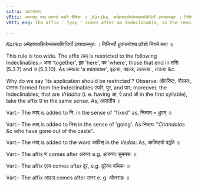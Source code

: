 ```yaml
---
sutra: अव्ययात्त्यप्
vRtti: अव्ययात् त्यप् प्रत्ययो भवति शैषिकः ॥ _Karika_ अमेहक्वतसित्रेभ्यस्त्यब्विधिर्यो ऽव्ययात्स्मृतः । निनिर्भ्यो ध्रुवगत्योश्च प्रवेशो नियमे तथा ॥
vRtti_eng: The affix '_tyap_' comes after an Indeclinable, in the remaining senses.

---
```

_Karika_
अमेहक्वतसित्रेभ्यस्त्यब्विधिर्यो ऽव्ययात्स्मृतः ।
निनिर्भ्यो ध्रुवगत्योश्च प्रवेशो नियमे तथा ॥

This rule is too wide. The affix त्यप् is restricted to the following Indeclinables:- अमा 'together', इह 'here', क्व 'where', those that end in तसि (5.3.7) and त्र (5.3.10). As अमात्यः 'a minister', इहत्यः, क्वत्यः, ततस्त्यः , तत्रत्यः &c.

Why do we say 'its application should be restricted'? Observe: औपरिष्टः, पौरस्तः, पारस्तः formed from the Indeclinables उपरि, पुर, and पार; moreover, the Indeclinables, that are _Vriddha_ (i. e. having आ, ऐ and औ in the first syllable), take the affix छ in the same sense. As, आरातीय ॥

Vart:- The त्यप् is added to नि, in the sense of "fixed" as, नित्यम् = ध्रुवम् ॥

Vart:- The त्यप् is added to निस् in the sense of 'going'. As निष्ट्यः "_Chandalas_ &c who have gone out of the caste".

Vart:- The त्यप् is added to the word आविस् in the _Vedas_: As, आविष्ट्यो वर्द्धते ॥

Vart:- The affix ण comes after अरण्यः e.g. आरण्याः सुमनसः ॥

Vart:- The affix एत्य comes after दूर, e.g. दूरेत्यः पथिकः ॥

Vart:- The affix आहञ् comes after उत्तर e. g. औत्तराहः ॥